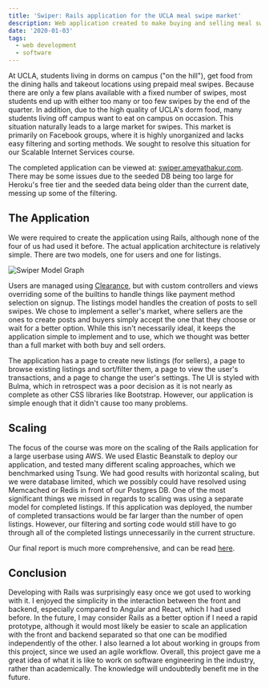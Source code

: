 ```yaml
---
title: 'Swiper: Rails application for the UCLA meal swipe market'
description: Web application created to make buying and selling meal swipes easier
date: '2020-01-03'
tags:
  - web development
  - software
---
```

At UCLA, students living in dorms on campus ("on the hill"), get food from the dining halls and takeout locations using prepaid meal swipes. Because there are only a few plans available with a fixed number of swipes, most students end up with either too many or too few swipes by the end of the quarter. In addition, due to the high quality of UCLA's dorm food, many students living off campus want to eat on campus on occasion. This situation naturally leads to a large market for swipes. This market is primarily on Facebook groups, where it is highly unorganized and lacks easy filtering and sorting methods. We sought to resolve this situation for our Scalable Internet Services course.

The completed application can be viewed at: [swiper.ameyathakur.com](https://swiper.ameyathakur.com). There may be some issues due to the seeded DB being too large for Heroku's free tier and the seeded data being older than the current date, messing up some of the filtering.

## The Application

We were required to create the application using Rails, although none of the four of us had used it before. The actual application architecture is relatively simple. There are two models, one for users and one for listings. 

![Swiper Model Graph](/img/uploads/swiper_model.png "Swiper Model Graph")

Users are managed using [Clearance](https://github.com/thoughtbot/clearance), but with custom controllers and views overriding some of the builtins to handle things like payment method selection on signup. The listings model handles the creation of posts to sell swipes. We chose to implement a seller's market, where sellers are the ones to create posts and buyers simply accept the one that they choose or wait for a better option. While this isn't necessarily ideal, it keeps the application simple to implement and to use, which we thought was better than a full market with both buy and sell orders. 

The application has a page to create new listings (for sellers), a page to browse existing listings and sort/filter them, a page to view the user's transactions, and a page to change the user's settings. The UI is styled with Bulma, which in retrospect was a poor decision as it is not nearly as complete as other CSS libraries like Bootstrap. However, our application is simple enough that it didn't cause too many problems. 

## Scaling

The focus of the course was more on the scaling of the Rails application for a large userbase using AWS. We used Elastic Beanstalk to deploy our application, and tested many different scaling approaches, which we benchmarked using Tsung. We had good results with horizontal scaling, but we were database limited, which we possibly could have resolved using Memcached or Redis in front of our Postgres DB. One of the most significant things we missed in regards to scaling was using a separate model for completed listings. If this application was deployed, the number of completed transactions would be far larger than the number of open listings. However, our filtering and sorting code would still have to go through all of the completed listings unnecessarily in the current structure. 

Our final report is much more comprehensive, and can be read [here](https://docs.google.com/document/d/1B6rcEb3s_8UjEMnrZS6GdAKzkma8_xQzvJvgc1XqDXE/edit?usp=sharing).

## Conclusion

Developing with Rails was surprisingly easy once we got used to working with it. I enjoyed the simplicity in the interaction between the front and backend, especially compared to Angular and React, which I had used before. In the future, I may consider Rails as a better option if I need a rapid prototype, although it would most likely be easier to scale an application with the front and backend separated so that one can be modified independently of the other. I also learned a lot about working in groups from this project, since we used an agile workflow. Overall, this project gave me a great idea of what it is like to work on software engineering in the industry, rather than academically. The knowledge will undoubtedly benefit me in the future.
